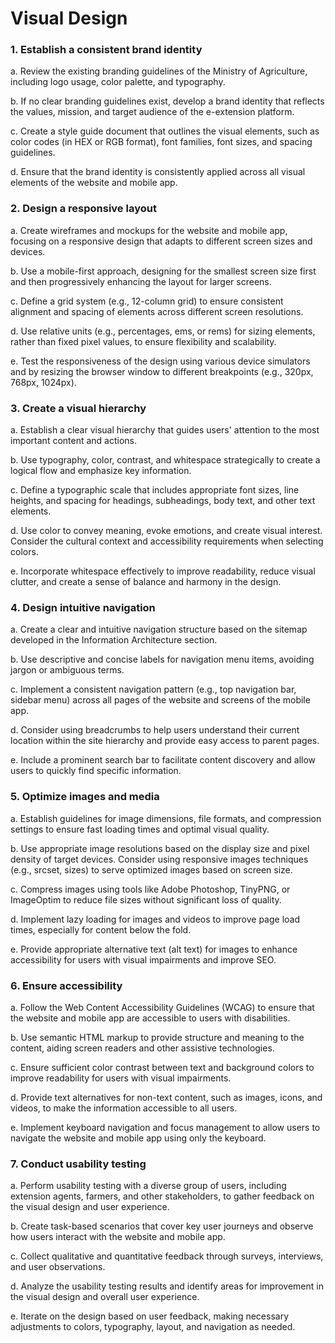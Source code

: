 # Visual Design

### 1. Establish a consistent brand identity

a. Review the existing branding guidelines of the Ministry of Agriculture, including logo usage, color palette, and typography.

b. If no clear branding guidelines exist, develop a brand identity that reflects the values, mission, and target audience of the e-extension platform.

c. Create a style guide document that outlines the visual elements, such as color codes (in HEX or RGB format), font families, font sizes, and spacing guidelines.

d. Ensure that the brand identity is consistently applied across all visual elements of the website and mobile app.

### 2. Design a responsive layout

a. Create wireframes and mockups for the website and mobile app, focusing on a responsive design that adapts to different screen sizes and devices.

b. Use a mobile-first approach, designing for the smallest screen size first and then progressively enhancing the layout for larger screens.

c. Define a grid system (e.g., 12-column grid) to ensure consistent alignment and spacing of elements across different screen resolutions.

d. Use relative units (e.g., percentages, ems, or rems) for sizing elements, rather than fixed pixel values, to ensure flexibility and scalability.

e. Test the responsiveness of the design using various device simulators and by resizing the browser window to different breakpoints (e.g., 320px, 768px, 1024px).

### 3. Create a visual hierarchy

a. Establish a clear visual hierarchy that guides users' attention to the most important content and actions.

b. Use typography, color, contrast, and whitespace strategically to create a logical flow and emphasize key information.

c. Define a typographic scale that includes appropriate font sizes, line heights, and spacing for headings, subheadings, body text, and other text elements.

d. Use color to convey meaning, evoke emotions, and create visual interest. Consider the cultural context and accessibility requirements when selecting colors.

e. Incorporate whitespace effectively to improve readability, reduce visual clutter, and create a sense of balance and harmony in the design.

### 4. Design intuitive navigation

a. Create a clear and intuitive navigation structure based on the sitemap developed in the Information Architecture section.

b. Use descriptive and concise labels for navigation menu items, avoiding jargon or ambiguous terms.

c. Implement a consistent navigation pattern (e.g., top navigation bar, sidebar menu) across all pages of the website and screens of the mobile app.

d. Consider using breadcrumbs to help users understand their current location within the site hierarchy and provide easy access to parent pages.

e. Include a prominent search bar to facilitate content discovery and allow users to quickly find specific information.

### 5. Optimize images and media

a. Establish guidelines for image dimensions, file formats, and compression settings to ensure fast loading times and optimal visual quality.

b. Use appropriate image resolutions based on the display size and pixel density of target devices. Consider using responsive images techniques (e.g., srcset, sizes) to serve optimized images based on screen size.

c. Compress images using tools like Adobe Photoshop, TinyPNG, or ImageOptim to reduce file sizes without significant loss of quality.

d. Implement lazy loading for images and videos to improve page load times, especially for content below the fold.

e. Provide appropriate alternative text (alt text) for images to enhance accessibility for users with visual impairments and improve SEO.

### 6. Ensure accessibility

a. Follow the Web Content Accessibility Guidelines (WCAG) to ensure that the website and mobile app are accessible to users with disabilities.

b. Use semantic HTML markup to provide structure and meaning to the content, aiding screen readers and other assistive technologies.

c. Ensure sufficient color contrast between text and background colors to improve readability for users with visual impairments.

d. Provide text alternatives for non-text content, such as images, icons, and videos, to make the information accessible to all users.

e. Implement keyboard navigation and focus management to allow users to navigate the website and mobile app using only the keyboard.

### 7. Conduct usability testing

a. Perform usability testing with a diverse group of users, including extension agents, farmers, and other stakeholders, to gather feedback on the visual design and user experience.

b. Create task-based scenarios that cover key user journeys and observe how users interact with the website and mobile app.

c. Collect qualitative and quantitative feedback through surveys, interviews, and user observations.

d. Analyze the usability testing results and identify areas for improvement in the visual design and overall user experience.

e. Iterate on the design based on user feedback, making necessary adjustments to colors, typography, layout, and navigation as needed.